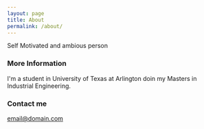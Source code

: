 ```yaml
---
layout: page
title: About
permalink: /about/
---
```


Self Motivated and ambious person 
### More Information

I'm a student in University of Texas at Arlington doin my Masters in Industrial Engineering.
### Contact me

[email@domain.com](mailto:sreramrajanvasudevan@gmail.com)